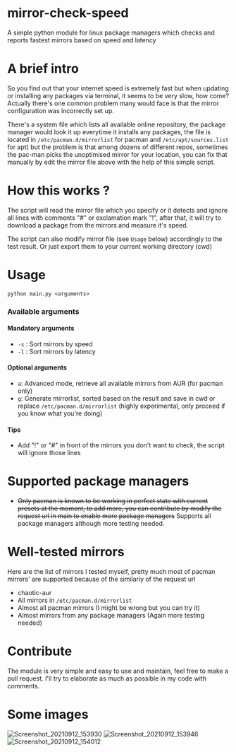 # mirror-check-speed
A simple python module for linux package managers which checks and reports fastest mirrors based on speed and latency
# A brief intro
So you find out that your internet speed is extremely fast but when updating or installing any packages via terminal, it seems to be very slow, how come? 
Actually there's one common problem many would face is that the mirror configuration was incorrectly set up. 

There's a system file which lists all available online repository, the package manager would look it up everytime it installs any packages, the file is located in `/etc/pacman.d/mirrorlist` for pacman and `/etc/apt/sources.list` for apt) but the problem is that among dozens of different repos, sometimes the pac-man picks the unoptimised mirror for your location, you can fix that manually by edit the mirror file above with the help of this simple script.
# How this works ?
The script will read the mirror file which you specify or it detects and ignore all lines with comments "#" or exclamation mark "!", after that, it will try to download a package from the mirrors and measure it's speed.

The script can also modify mirror file (see `Usage` below) accordingly to the test result. Or just export them to your current working directory (cwd)

# Usage 
```
python main.py <arguments>
```
### Available arguments
#### Mandatory arguments
* `-s` : Sort mirrors by speed
* `-l` : Sort mirrors by latency
#### Optional arguments
* `a`: Advanced mode, retrieve all available mirrors from AUR (for pacman only)
* `g`: Generate mirrorlist, sorted based on the result and save in cwd or replace `/etc/pacman.d/mirrorlist` (highly experimental, only proceed if you know what you're doing)
#### Tips
* Add "!" or "#" in front of the mirrors you don't want to check, the script will ignore those lines
# Supported package managers
* ~~Only pacman is known to be working in perfect state with current presets at the moment, to add more, you can contribute by modify the request url in main to enable more package managers~~ Supports all package managers although more testing needed.

# Well-tested mirrors
Here are the list of mirrors I tested myself, pretty much most of pacman mirrors' are supported because of the similariy of the request url
* chaotic-aur
* All mirrors in `/etc/pacman.d/mirrorlist`
* Almost all pacman mirrors (I might be wrong but you can try it)
* Almost mirrors from any package managers (Again more testing needed)

# Contribute
The module is very simple and easy to use and maintain, feel free to make a pull request. I'll try to elaborate as much as possible in my code with comments.
# Some images
![Screenshot_20210912_153930](https://user-images.githubusercontent.com/64572619/132980151-2bf71ceb-33c5-430c-9675-4da00496d208.png)
![Screenshot_20210912_153946](https://user-images.githubusercontent.com/64572619/132980156-4a2ba130-c3ce-4614-8eb8-51b1cb1bc6ca.png)
![Screenshot_20210912_154012](https://user-images.githubusercontent.com/64572619/132980158-a19ae465-eea1-411c-8abf-5ec6bc433ff9.png)

